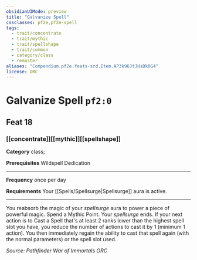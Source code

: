 ```yaml
---
obsidianUIMode: preview
title: "Galvanize Spell"
cssclasses: pf2e,pf2e-spell
tags:
  - trait/concentrate
  - trait/mythic
  - trait/spellshape
  - trait/common
  - category/class
  - remaster
aliases: "Compendium.pf2e.feats-srd.Item.AP3k96JtJHsDk0G4"
license: ORC
---
```

# Galvanize Spell `pf2:0`
## Feat 18
### [[concentrate]][[mythic]][[spellshape]]

**Category** class; 



**Prerequisites** Wildspell Dedication
* * *
**Frequency** once per day

**Requirements** Your [[Spells/Spellsurge|Spellsurge]] aura is active.

* * *

You reabsorb the magic of your _spellsurge_ aura to power a piece of powerful magic. Spend a Mythic Point. Your _spellsurge_ ends. If your next action is to Cast a Spell that's at least 2 ranks lower than the highest spell slot you have, you reduce the number of actions to cast it by 1 (minimum 1 action). You then immediately regain the ability to cast that spell again (with the normal parameters) or the spell slot used.

*Source: Pathfinder War of Immortals*
*ORC*